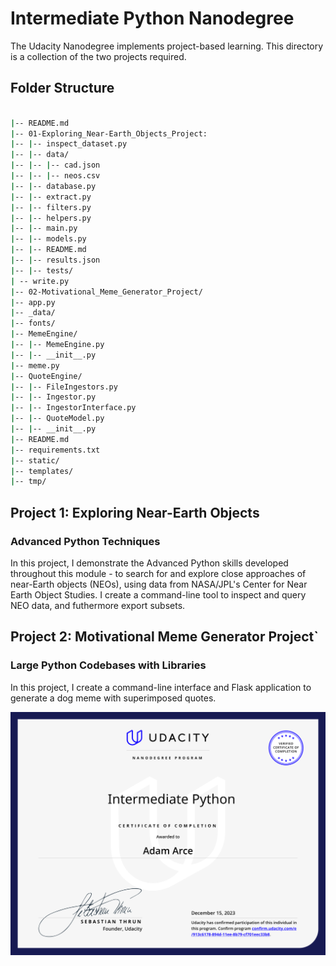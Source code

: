 # Intermediate Python Nanodegree

The Udacity Nanodegree implements project-based learning. This directory is a collection of the two projects required. 

## Folder Structure

```bash

|-- README.md
|-- 01-Exploring_Near-Earth_Objects_Project:
|-- |-- inspect_dataset.py
|-- |-- data/
|-- |-- |-- cad.json
|-- |-- |-- neos.csv
|-- |-- database.py
|-- |-- extract.py
|-- |-- filters.py
|-- |-- helpers.py
|-- |-- main.py
|-- |-- models.py
|-- |-- README.md
|-- |-- results.json
|-- |-- tests/
| -- write.py
|-- 02-Motivational_Meme_Generator_Project/
|-- app.py
|-- _data/
|-- fonts/
|-- MemeEngine/
|-- |-- MemeEngine.py
|-- |-- __init__.py
|-- meme.py
|-- QuoteEngine/
|-- |-- FileIngestors.py
|-- |-- Ingestor.py
|-- |-- IngestorInterface.py
|-- |-- QuoteModel.py
|-- |-- __init__.py
|-- README.md
|-- requirements.txt
|-- static/
|-- templates/
|-- tmp/
```

## Project 1: Exploring Near-Earth Objects
### Advanced Python Techniques

In this project, I demonstrate the Advanced Python skills developed throughout this module - to search for and explore close approaches of near-Earth objects (NEOs), using data from NASA/JPL's Center for Near Earth Object Studies. I create a command-line tool to inspect and query NEO data, and futhermore export subsets.

## Project 2: Motivational Meme Generator Project`
### Large Python Codebases with Libraries

In this project, I create a command-line interface and Flask application to generate a dog meme with superimposed quotes.

![](12152023-intermediate_python_nanodegree.svg)
